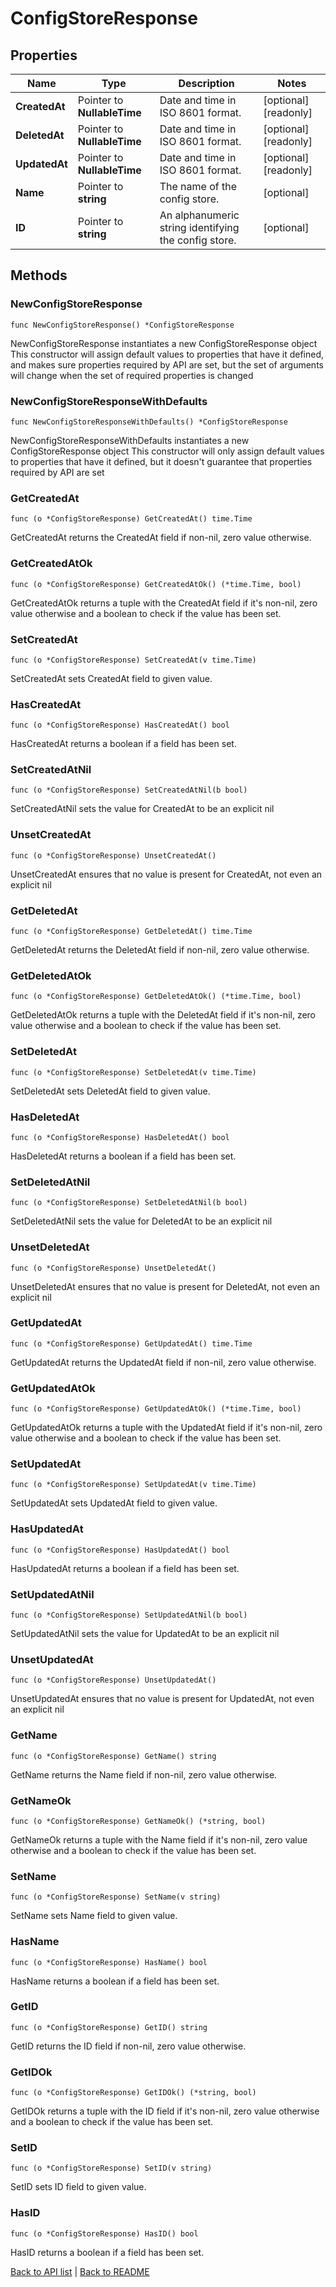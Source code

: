 # ConfigStoreResponse

## Properties

Name | Type | Description | Notes
------------ | ------------- | ------------- | -------------
**CreatedAt** | Pointer to **NullableTime** | Date and time in ISO 8601 format. | [optional] [readonly] 
**DeletedAt** | Pointer to **NullableTime** | Date and time in ISO 8601 format. | [optional] [readonly] 
**UpdatedAt** | Pointer to **NullableTime** | Date and time in ISO 8601 format. | [optional] [readonly] 
**Name** | Pointer to **string** | The name of the config store. | [optional] 
**ID** | Pointer to **string** | An alphanumeric string identifying the config store. | [optional] 

## Methods

### NewConfigStoreResponse

`func NewConfigStoreResponse() *ConfigStoreResponse`

NewConfigStoreResponse instantiates a new ConfigStoreResponse object
This constructor will assign default values to properties that have it defined,
and makes sure properties required by API are set, but the set of arguments
will change when the set of required properties is changed

### NewConfigStoreResponseWithDefaults

`func NewConfigStoreResponseWithDefaults() *ConfigStoreResponse`

NewConfigStoreResponseWithDefaults instantiates a new ConfigStoreResponse object
This constructor will only assign default values to properties that have it defined,
but it doesn't guarantee that properties required by API are set

### GetCreatedAt

`func (o *ConfigStoreResponse) GetCreatedAt() time.Time`

GetCreatedAt returns the CreatedAt field if non-nil, zero value otherwise.

### GetCreatedAtOk

`func (o *ConfigStoreResponse) GetCreatedAtOk() (*time.Time, bool)`

GetCreatedAtOk returns a tuple with the CreatedAt field if it's non-nil, zero value otherwise
and a boolean to check if the value has been set.

### SetCreatedAt

`func (o *ConfigStoreResponse) SetCreatedAt(v time.Time)`

SetCreatedAt sets CreatedAt field to given value.

### HasCreatedAt

`func (o *ConfigStoreResponse) HasCreatedAt() bool`

HasCreatedAt returns a boolean if a field has been set.

### SetCreatedAtNil

`func (o *ConfigStoreResponse) SetCreatedAtNil(b bool)`

 SetCreatedAtNil sets the value for CreatedAt to be an explicit nil

### UnsetCreatedAt
`func (o *ConfigStoreResponse) UnsetCreatedAt()`

UnsetCreatedAt ensures that no value is present for CreatedAt, not even an explicit nil
### GetDeletedAt

`func (o *ConfigStoreResponse) GetDeletedAt() time.Time`

GetDeletedAt returns the DeletedAt field if non-nil, zero value otherwise.

### GetDeletedAtOk

`func (o *ConfigStoreResponse) GetDeletedAtOk() (*time.Time, bool)`

GetDeletedAtOk returns a tuple with the DeletedAt field if it's non-nil, zero value otherwise
and a boolean to check if the value has been set.

### SetDeletedAt

`func (o *ConfigStoreResponse) SetDeletedAt(v time.Time)`

SetDeletedAt sets DeletedAt field to given value.

### HasDeletedAt

`func (o *ConfigStoreResponse) HasDeletedAt() bool`

HasDeletedAt returns a boolean if a field has been set.

### SetDeletedAtNil

`func (o *ConfigStoreResponse) SetDeletedAtNil(b bool)`

 SetDeletedAtNil sets the value for DeletedAt to be an explicit nil

### UnsetDeletedAt
`func (o *ConfigStoreResponse) UnsetDeletedAt()`

UnsetDeletedAt ensures that no value is present for DeletedAt, not even an explicit nil
### GetUpdatedAt

`func (o *ConfigStoreResponse) GetUpdatedAt() time.Time`

GetUpdatedAt returns the UpdatedAt field if non-nil, zero value otherwise.

### GetUpdatedAtOk

`func (o *ConfigStoreResponse) GetUpdatedAtOk() (*time.Time, bool)`

GetUpdatedAtOk returns a tuple with the UpdatedAt field if it's non-nil, zero value otherwise
and a boolean to check if the value has been set.

### SetUpdatedAt

`func (o *ConfigStoreResponse) SetUpdatedAt(v time.Time)`

SetUpdatedAt sets UpdatedAt field to given value.

### HasUpdatedAt

`func (o *ConfigStoreResponse) HasUpdatedAt() bool`

HasUpdatedAt returns a boolean if a field has been set.

### SetUpdatedAtNil

`func (o *ConfigStoreResponse) SetUpdatedAtNil(b bool)`

 SetUpdatedAtNil sets the value for UpdatedAt to be an explicit nil

### UnsetUpdatedAt
`func (o *ConfigStoreResponse) UnsetUpdatedAt()`

UnsetUpdatedAt ensures that no value is present for UpdatedAt, not even an explicit nil
### GetName

`func (o *ConfigStoreResponse) GetName() string`

GetName returns the Name field if non-nil, zero value otherwise.

### GetNameOk

`func (o *ConfigStoreResponse) GetNameOk() (*string, bool)`

GetNameOk returns a tuple with the Name field if it's non-nil, zero value otherwise
and a boolean to check if the value has been set.

### SetName

`func (o *ConfigStoreResponse) SetName(v string)`

SetName sets Name field to given value.

### HasName

`func (o *ConfigStoreResponse) HasName() bool`

HasName returns a boolean if a field has been set.

### GetID

`func (o *ConfigStoreResponse) GetID() string`

GetID returns the ID field if non-nil, zero value otherwise.

### GetIDOk

`func (o *ConfigStoreResponse) GetIDOk() (*string, bool)`

GetIDOk returns a tuple with the ID field if it's non-nil, zero value otherwise
and a boolean to check if the value has been set.

### SetID

`func (o *ConfigStoreResponse) SetID(v string)`

SetID sets ID field to given value.

### HasID

`func (o *ConfigStoreResponse) HasID() bool`

HasID returns a boolean if a field has been set.


[Back to API list](../README.md#documentation-for-api-endpoints) | [Back to README](../README.md)

